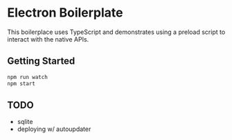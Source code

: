 # Electron Boilerplate

This boilerplace uses TypeScript and demonstrates using a preload script to interact with the native APIs.

## Getting Started

```sh
npm run watch
npm start
```

## TODO

- sqlite
- deploying w/ autoupdater
